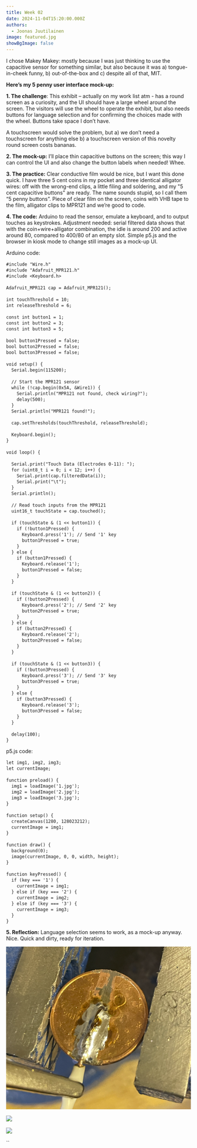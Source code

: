 ```yaml
---
title: Week 02
date: 2024-11-04T15:20:00.000Z
authors:
  - Joonas Juutilainen
image: featured.jpg
showBgImage: false
---
```

I chose Makey Makey: mostly because I was just thinking to use the capacitive sensor for something similar, but also because it was a) tongue-in-cheek funny, b) out-of-the-box and c) despite all of that, MIT.

**Here’s my 5 penny user interface mock-up:**

**1.	The challenge**: This exhibit – actually on my work list atm - has a round screen as a curiosity, and the UI should have a large wheel around the screen. The visitors will use the wheel to operate the exhibit, but also needs buttons for language selection and for confirming the choices made with the wheel. Buttons take space I don’t have.

A touchscreen would solve the problem, but a) we don’t need a touchscreen for anything else b) a touchscreen version of this novelty round screen costs bananas.

**2.	The mock-up:** I’ll place thin capacitive buttons on the screen; this way I can control the UI and also change the button labels when needed! Whee.

**3.	The practice:** Clear conductive film would be nice, but I want this done quick. I have three 5 cent coins in my pocket and three identical alligator wires: off with the wrong-end clips, a little filing and soldering, and my "5 cent capacitive buttons" are ready. The name sounds stupid, so I call them “5 penny buttons”. Piece of clear film on the screen, coins with VHB tape to the film, alligator clips to MPR121 and we’re good to code.

**4.	The code:** Arduino to read the sensor, emulate a keyboard, and to output touches as keystrokes. Adjustment needed: serial filtered data shows that with the coin+wire+alligator combination, the idle is around 200 and active around 80, compared to 400/80 of an empty slot. Simple p5.js and the browser in kiosk mode to change still images as a mock-up UI.

Arduino code:
```
#include "Wire.h"
#include "Adafruit_MPR121.h"
#include <Keyboard.h>

Adafruit_MPR121 cap = Adafruit_MPR121();

int touchThreshold = 10;
int releaseThreshold = 6;

const int button1 = 1;  
const int button2 = 3;  
const int button3 = 5; 

bool button1Pressed = false;
bool button2Pressed = false;
bool button3Pressed = false;

void setup() {
  Serial.begin(115200);

  // Start the MPR121 sensor
  while (!cap.begin(0x5A, &Wire1)) {
    Serial.println("MPR121 not found, check wiring?");
    delay(500);
  }
  Serial.println("MPR121 found!");

  cap.setThresholds(touchThreshold, releaseThreshold);

  Keyboard.begin();
}

void loop() {

  Serial.print("Touch Data (Electrodes 0-11): ");
  for (uint8_t i = 0; i < 12; i++) {  
    Serial.print(cap.filteredData(i)); 
    Serial.print("\t");                
  }
  Serial.println();

  // Read touch inputs from the MPR121
  uint16_t touchState = cap.touched();

  if (touchState & (1 << button1)) {
    if (!button1Pressed) {
      Keyboard.press('1'); // Send '1' key
      button1Pressed = true;
    }
  } else {
    if (button1Pressed) {
      Keyboard.release('1');
      button1Pressed = false;
    }
  }

  if (touchState & (1 << button2)) {
    if (!button2Pressed) {
      Keyboard.press('2'); // Send '2' key
      button2Pressed = true;
    }
  } else {
    if (button2Pressed) {
      Keyboard.release('2');
      button2Pressed = false;
    }
  }

  if (touchState & (1 << button3)) {
    if (!button3Pressed) {
      Keyboard.press('3'); // Send '3' key
      button3Pressed = true;
    }
  } else {
    if (button3Pressed) {
      Keyboard.release('3');
      button3Pressed = false;
    }
  }

  delay(100);
}

```

p5.js code:
```
let img1, img2, img3;
let currentImage;

function preload() {
  img1 = loadImage('1.jpg');
  img2 = loadImage('2.jpg');
  img3 = loadImage('3.jpg');
}

function setup() {
  createCanvas(1280, 128023212);
  currentImage = img1;
}

function draw() {
  background(0);
  image(currentImage, 0, 0, width, height);
}

function keyPressed() {
  if (key === '1') {
    currentImage = img1;
  } else if (key === '2') {
    currentImage = img2;
  } else if (key === '3') {
    currentImage = img3;
  }
}
```



**5.	Reflection:** Language selection seems to work, as a mock-up anyway. Nice. Quick and dirty, ready for iteration.

![](screenshot-2024-11-04-at-14.53.31.png)

![](screenshot-2024-11-04-at-14.52.59.png)

![](screenshot-2024-11-04-at-14.52.41.png)

``
